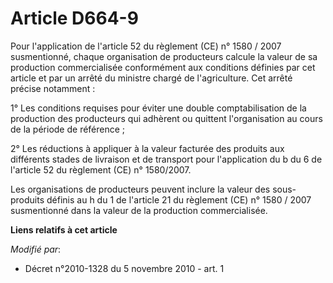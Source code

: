 # Article D664-9

Pour l'application de l'article 52 du règlement (CE) n° 1580 / 2007 susmentionné, chaque organisation de producteurs calcule
la valeur de sa production commercialisée conformément aux conditions définies par cet article et par un arrêté du ministre
chargé de l'agriculture. Cet arrêté précise notamment : 

1° Les conditions requises pour éviter une double comptabilisation de la production des producteurs qui adhèrent ou quittent
l'organisation au cours de la période de référence ; 

2° Les réductions à appliquer à la valeur facturée des produits aux différents stades de livraison et de transport pour
l'application du b du 6 de l'article 52 du règlement (CE) n° 1580/2007.  

Les organisations de producteurs peuvent inclure la valeur des sous-produits définis au h du 1 de l'article 21 du règlement
(CE) n° 1580 / 2007 susmentionné dans la valeur de la production commercialisée.

**Liens relatifs à cet article**

_Modifié par_:

  - Décret n°2010-1328 du 5 novembre 2010 - art. 1
